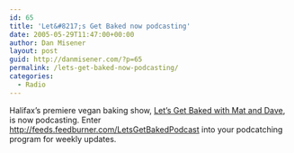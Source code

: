 ```yaml
---
id: 65
title: 'Let&#8217;s Get Baked now podcasting'
date: 2005-05-29T11:47:00+00:00
author: Dan Misener
layout: post
guid: http://danmisener.com/?p=65
permalink: /lets-get-baked-now-podcasting/
categories:
  - Radio
---
```

Halifax&#8217;s premiere vegan baking show, [Let&#8217;s Get Baked with Mat and Dave](http://letsgetbaked.ckdu.ca/), is now podcasting. Enter <http://feeds.feedburner.com/LetsGetBakedPodcast> into your podcatching program for weekly updates.